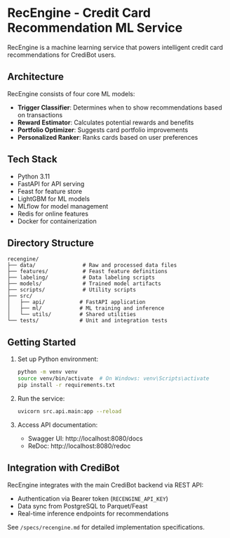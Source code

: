 # RecEngine - Credit Card Recommendation ML Service

RecEngine is a machine learning service that powers intelligent credit card recommendations for CrediBot users.

## Architecture

RecEngine consists of four core ML models:
- **Trigger Classifier**: Determines when to show recommendations based on transactions
- **Reward Estimator**: Calculates potential rewards and benefits
- **Portfolio Optimizer**: Suggests card portfolio improvements
- **Personalized Ranker**: Ranks cards based on user preferences

## Tech Stack

- Python 3.11
- FastAPI for API serving
- Feast for feature store
- LightGBM for ML models
- MLflow for model management
- Redis for online features
- Docker for containerization

## Directory Structure

```
recengine/
├── data/               # Raw and processed data files
├── features/           # Feast feature definitions
├── labeling/           # Data labeling scripts
├── models/             # Trained model artifacts
├── scripts/            # Utility scripts
├── src/
│   ├── api/           # FastAPI application
│   ├── ml/            # ML training and inference
│   └── utils/         # Shared utilities
└── tests/             # Unit and integration tests
```

## Getting Started

1. Set up Python environment:
   ```bash
   python -m venv venv
   source venv/bin/activate  # On Windows: venv\Scripts\activate
   pip install -r requirements.txt
   ```

2. Run the service:
   ```bash
   uvicorn src.api.main:app --reload
   ```

3. Access API documentation:
   - Swagger UI: http://localhost:8080/docs
   - ReDoc: http://localhost:8080/redoc

## Integration with CrediBot

RecEngine integrates with the main CrediBot backend via REST API:
- Authentication via Bearer token (`RECENGINE_API_KEY`)
- Data sync from PostgreSQL to Parquet/Feast
- Real-time inference endpoints for recommendations

See `/specs/recengine.md` for detailed implementation specifications.